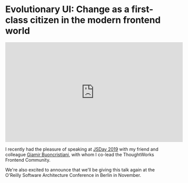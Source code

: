 # Evolutionary UI: Change as a first-class citizen in the modern frontend world

<iframe width="560" height="315" src="https://www.youtube.com/embed/5915WUFazjo" frameborder="0" allow="accelerometer; autoplay; encrypted-media; gyroscope; picture-in-picture" allowfullscreen></iframe></br />

I recently had the pleasure of speaking at [JSDay 2019](https://2019.jsday.it/) with my friend and colleague [Giamir Buoncristiani](https://giamir.com), with whom I co-lead the ThoughtWorks Frontend Community.

We're also excited to announce that we'll be giving this talk again at the O'Reilly Software Architecture Conference in Berlin in November.
